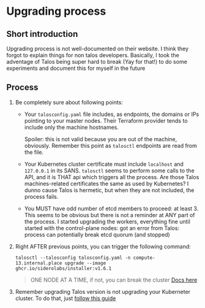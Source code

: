 # Upgrading process

## Short introduction

Upgrading process is not well-documented on their website. I think they forgot to explain things for non talos developers.
Basically, I took the adventage of Talos being super hard to break (Yay for that!) to do some experiments and document
this for myself in the future

## Process

1. Be completely sure about following points:

   * Your `talosconfig.yaml` file includes, as endpoints, the domains or IPs pointing to your master nodes.
     Their Terraform provider tends to include only the machine hostnames.

     Spoiler: this is not valid because you are out of the machine, obviously. Remember this point as `talosctl`
     endpoints are read from the file.

   * Your Kubernetes cluster certificate must include `localhost` and `127.0.0.1` in its SANS. `talosctl` seems to perform
     some calls to the API, and it is THAT api which triggers all the process. Are those Talos machines-related certificates
     the same as used by Kubernetes? I dunno cause Talos is hermetic, but when they are not included, the process fails.

   * You MUST have odd number of etcd members to proceed: at least 3. This seems to be obvious but there is not a reminder
     at ANY part of the process. I started upgrading the workers, everything fine until started with the control-plane nodes:
     got an error from Talos: process can potentially break etcd quorum (and stopped)

2. Right AFTER previous points, you can trigger the following command:

   ```console
   talosctl --talosconfig talosconfig.yaml -n compute-13.internal.place upgrade --image ghcr.io/siderolabs/installer:v1.6.1
   ```

   > ONE NODE AT A TIME, if not, you can break the cluster
   > [Docs here](https://www.talos.dev/v1.8/talos-guides/upgrading-talos/)

3. Remember upgrading Talos version is not upgrading your Kuberneter cluster. To do that, just
   [follow this guide](https://www.talos.dev/v1.8/kubernetes-guides/upgrading-kubernetes/)